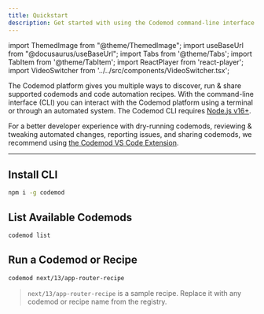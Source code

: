 ```yaml
---
title: Quickstart
description: Get started with using the Codemod command-line interface.
---
```


import ThemedImage from "@theme/ThemedImage";
import useBaseUrl from "@docusaurus/useBaseUrl";
import Tabs from '@theme/Tabs';
import TabItem from '@theme/TabItem';
import ReactPlayer from 'react-player';
import VideoSwitcher from '../../src/components/VideoSwitcher.tsx';

<head>
  <meta property='og:title' content='Quickstart | Codemod CLI'/>
  <meta property='og:description' content='The new way to build, share & run codemods at any scale.'/>
  <meta name='og:image' content='https://raw.githubusercontent.com/codemod-com/docs/main/static/img/docs/cli/getting-started-cli-og.png'/>
  <meta property='og:image' content='https://raw.githubusercontent.com/codemod-com/docs/main/static/img/docs/cli/getting-started-cli-og.png'/>
  
  <meta name='twitter:card' content='summary_large_image'/>
  <meta name='twitter:image' content='https://raw.githubusercontent.com/codemod-com/docs/main/static/img/docs/cli/getting-started-cli-og.png'/>
</head>

The Codemod platform gives you multiple ways to discover, run & share supported codemods and code automation recipes. With the command-line interface (CLI) you can interact with the Codemod platform using a terminal or through an automated system. The Codemod CLI requires [Node.js v16+](https://nodejs.org/).

For a better developer experience with dry-running codemods, reviewing & tweaking automated changes, reporting issues, and sharing codemods, we recommend using [the Codemod VS Code Extension](../vs-code-extension/quickstart).

---

## Install CLI

```bash
npm i -g codemod
```

## List Available Codemods

```bash
codemod list
```

## Run a Codemod or Recipe

```bash
codemod next/13/app-router-recipe   
```

> `next/13/app-router-recipe` is a sample recipe. Replace it with any codemod or recipe name from the registry.

<VideoSwitcher 
lightImageSrc="/img/docs/cli/quickstart/intuita-cli.mp4"
darkImageSrc="/img/docs/cli/quickstart/intuita-cli.mp4"/>
